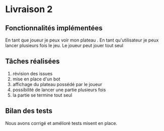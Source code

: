 # Livraison 2

## Fonctionnalités implémentées

En tant que joueur je peux voir mon plateau .
En tant qu'utilisateur je peux lancer plusieurs fois le jeu.
Le joueur peut jouer tout seul

## Tâches réalisées

1. révision des issues
2. mise en place d'un bot
3. affichage du plateau possédé par le joueur
4. possibilité de lancer une partie plusieurs fois
5. la partie se termine tout seul


## Bilan des tests

Nous avons corrigé et amélioré tests misent en place.

